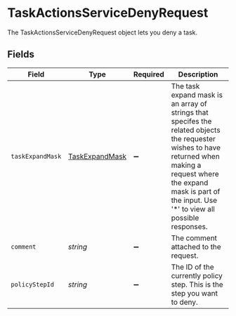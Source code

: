 # TaskActionsServiceDenyRequest

 The TaskActionsServiceDenyRequest object lets you deny a task.



## Fields

| Field                                                                                                                                                                                                                           | Type                                                                                                                                                                                                                            | Required                                                                                                                                                                                                                        | Description                                                                                                                                                                                                                     |
| ------------------------------------------------------------------------------------------------------------------------------------------------------------------------------------------------------------------------------- | ------------------------------------------------------------------------------------------------------------------------------------------------------------------------------------------------------------------------------- | ------------------------------------------------------------------------------------------------------------------------------------------------------------------------------------------------------------------------------- | ------------------------------------------------------------------------------------------------------------------------------------------------------------------------------------------------------------------------------- |
| `taskExpandMask`                                                                                                                                                                                                                | [TaskExpandMask](../../models/shared/taskexpandmask.md)                                                                                                                                                                         | :heavy_minus_sign:                                                                                                                                                                                                              |  The task expand mask is an array of strings that specifes the related objects the requester wishes to have returned when making a request where the expand mask is part of the input. Use '*' to view all possible responses.<br/> |
| `comment`                                                                                                                                                                                                                       | *string*                                                                                                                                                                                                                        | :heavy_minus_sign:                                                                                                                                                                                                              |  The comment attached to the request.<br/>                                                                                                                                                                                      |
| `policyStepId`                                                                                                                                                                                                                  | *string*                                                                                                                                                                                                                        | :heavy_minus_sign:                                                                                                                                                                                                              |  The ID of the currently policy step. This is the step you want to deny.<br/>                                                                                                                                                   |